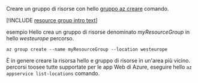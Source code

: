 Creare un gruppo di risorse con hello [gruppo az creare](/cli/azure/group#create) comando.

[!INCLUDE [resource group intro text](resource-group.md)]

esempio Hello crea un gruppo di risorse denominato *myResourceGroup* in hello *westeurope* percorso.

```azurecli-interactive
az group create --name myResourceGroup --location westeurope
```

È in genere creare la risorsa hello e gruppo di risorse in un'area più vicino. percorsi toosee tutte supportate per le app Web di Azure, eseguire hello `az appservice list-locations` comando. 
